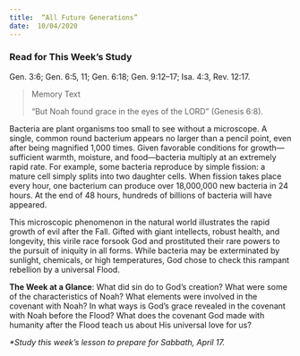 ```yaml
---
title:  “All Future Generations”
date:  10/04/2020
---
```


### Read for This Week’s Study
Gen. 3:6; Gen. 6:5, 11; Gen. 6:18; Gen. 9:12–17; Isa. 4:3, Rev. 12:17.

> <p>Memory Text</p>
> “But Noah found grace in the eyes of the LORD” (Genesis 6:8).

Bacteria are plant organisms too small to see without a microscope. A single, common round bacterium appears no larger than a pencil point, even after being magnified 1,000 times. Given favorable conditions for growth—sufficient warmth, moisture, and food—bacteria multiply at an extremely rapid rate. For example, some bacteria reproduce by simple fission: a mature cell simply splits into two daughter cells. When fission takes place every hour, one bacterium can produce over 18,000,000 new bacteria in 24 hours. At the end of 48 hours, hundreds of billions of bacteria will have appeared.

This microscopic phenomenon in the natural world illustrates the rapid growth of evil after the Fall. Gifted with giant intellects, robust health, and longevity, this virile race forsook God and prostituted their rare powers to the pursuit of iniquity in all forms. While bacteria may be exterminated by sunlight, chemicals, or high temperatures, God chose to check this rampant rebellion by a universal Flood.

**The Week at a Glance**: What did sin do to God’s creation? What were some of the characteristics of Noah? What elements were involved in the covenant with Noah? In what ways is God’s grace revealed in the covenant with Noah before the Flood? What does the covenant God made with humanity after the Flood teach us about His universal love for us?

_*Study this week’s lesson to prepare for Sabbath, April 17._